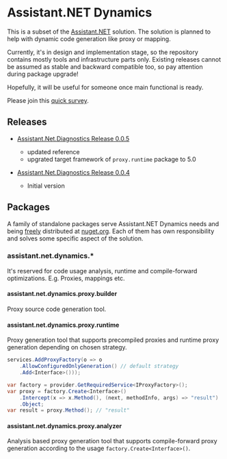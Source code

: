# Assistant.NET Dynamics

This is a subset of the [Assistant.NET](https://github.com/iotbusters/assistant.net/blob/master/README.md) solution.
The solution is planned to help with dynamic code generation like proxy or mapping.

Currently, it's in design and implementation stage, so the repository contains mostly tools and infrastructure parts only.
Existing releases cannot be assumed as stable and backward compatible too, so pay attention during package upgrade!

Hopefully, it will be useful for someone once main functional is ready.

Please join this [quick survey](https://forms.gle/eB3sN5Mw76WMpT6w5).

## Releases

- [Assistant.Net.Diagnostics Release 0.0.5](https://github.com/iotbusters/assistant.net.dynamics/releases/tag/0.0.5)
  - updated reference
  - upgrated target framework of `proxy.runtime` package to 5.0
  
- [Assistant.Net.Diagnostics Release 0.0.4](https://github.com/iotbusters/assistant.net.dynamics/releases/tag/0.0.4)
  - Initial version

## Packages

A family of standalone packages serve Assistant.NET Dynamics needs and being [freely](license) distributed
at [nuget.org](https://nuget.org). Each of them has own responsibility and solves some specific aspect of the solution.

### assistant.net.dynamics.*

It's reserved for code usage analysis, runtime and compile-forward optimizations. E.g. Proxies, mappings etc.

#### assistant.net.dynamics.proxy.builder

Proxy source code generation tool.

#### assistant.net.dynamics.proxy.runtime

Proxy generation tool that supports precompiled proxies and runtime proxy generation depending on chosen strategy.

```csharp
services.AddProxyFactory(o => o
    .AllowConfiguredOnlyGeneration() // default strategy
    .Add<Interface>()));

var factory = provider.GetRequiredService<IProxyFactory>();
var proxy = factory.Create<Interface>()
    .Intercept(x => x.Method(), (next, methodInfo, args) => "result")
    .Object;
var result = proxy.Method(); // "result"
```

#### assistant.net.dynamics.proxy.analyzer

Analysis based proxy generation tool that supports compile-forward proxy generation according to the usage `factory.Create<Interface>()`.
